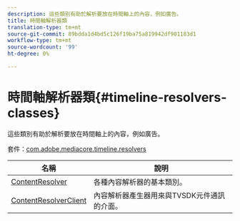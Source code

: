 ```yaml
---
description: 這些類別有助於解析要放在時間軸上的內容，例如廣告。
title: 時間軸解析器類
translation-type: tm+mt
source-git-commit: 89bdda1d4bd5c126f19ba75a819942df901183d1
workflow-type: tm+mt
source-wordcount: '99'
ht-degree: 0%

---
```



# 時間軸解析器類{#timeline-resolvers-classes}

這些類別有助於解析要放在時間軸上的內容，例如廣告。

套件：[com.adobe.mediacore.timeline.resolvers](https://help.adobe.com/en_US/primetime/api/psdk/asdoc-dhls_1.4/com/adobe/mediacore/timeline/resolvers/package-detail.html)

| 名稱 | 說明 |
|---|---|
| [ContentResolver](https://help.adobe.com/en_US/primetime/api/psdk/asdoc-dhls_1.4/com/adobe/mediacore/timeline/resolvers/ContentResolver.html) | 各種內容解析器的基本類別。 |
| [ContentResolverClient](https://help.adobe.com/en_US/primetime/api/psdk/asdoc-dhls_1.4/com/adobe/mediacore/timeline/resolvers/ContentResolverClient.html) | 內容解析器產生器用來與TVSDK元件通訊的介面。 |
